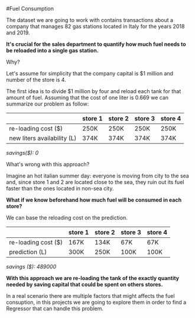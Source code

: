 #Fuel Consumption

The dataset we are going to work with contains transactions about a company that manages 82 gas stations located in Italy for the years 2018 and 2019.

**It's crucial for the sales department to quantify how much fuel needs to be reloaded into a single gas station.**

Why? 

Let's assume for simplicity that the company capital is $1 million and number of the store is 4.  
                
               
The first idea is to divide $1 million by four and reload each tank for that amount of fuel. Assuming that the cost of one liter is 0.669 we can summarize our problem as follow:

                  
|   | store 1 |  store 2 | store 3 | store 4 |
| --- | --- | --- | --- | --- |     
| re-loading cost ($) | 250K | 250K | 250K | 250K |
| new liters availability (L) | 374K | 374K | 374K | 374K |




_savings($): 0_
                  

What's wrong with this approach? 

Imagine an hot italian summer day: everyone is moving from city to the sea and, since store 1 and 2 are located close to the sea, they ruin out its fuel faster than the ones located in non-sea city.



**What if we know beforehand how much fuel will be consumed in each store?**

 
We can base the reloading cost on the prediction. 

                  
|   | store 1 |  store 2 | store 3 | store 4 |
| --- | --- | --- | --- | --- |
| re-loading cost ($) | 167K | 134K | 67K | 67K |
| prediction (L) | 300K | 250K | 100K | 100K |




_savings ($): 489000_



**With this approach we are re-loading the tank of the exactly quantity needed by saving capital that could be spent on others stores.**


In a real scenario there are multiple factors that might affects the fuel consuption, in this projects we are going to explore them in order to find a Regressor that can handle this problem. 
